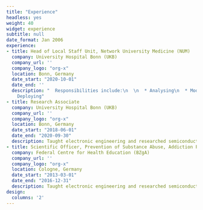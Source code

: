 ```yaml
---
title: "Experience"
headless: yes
weight: 40
widget: experience
subtitle: null
date_format: Jan 2006
experience:
- title: Head of Local Staff Unit, Network University Medicine (NUM)
  company: University Hospital Bonn (UKB)
  company_url: ''
  company_logo: "org-x"
  location: Bonn, Germany
  date_start: "2020-10-01"
  date_end: ''
  description: "  Responsibilities include:\n  \n  * Analysing\n  * Modelling\n  *
    Deploying"
- title: Research Associate
  company: University Hospital Bonn (UKB)
  company_url: ''
  company_logo: "org-x"
  location: Bonn, Germany
  date_start: "2018-06-01"
  date_end: "2020-09-30"
  description: Taught electronic engineering and researched semiconductor physics.
- title: Scientific Officer, Prevention of Substance Abuse, Addiction Prevention
  company: Federal Centre for Health Education (BZgA)
  company_url: ''
  company_logo: "org-x"
  location: Cologne, Germany
  date_start: "2013-03-01"
  date_end: "2016-12-31"
  description: Taught electronic engineering and researched semiconductor physics.
design:
  columns: '2'
---
```




